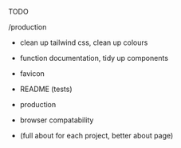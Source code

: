 TODO

/production
- clean up tailwind css, clean up colours
- function documentation, tidy up components
- favicon
- README (tests)
- production
- browser compatability


- (full about for each project, better about page)